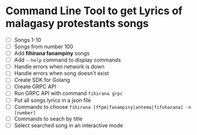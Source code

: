 # Command Line Tool to get Lyrics of malagasy protestants songs

- [ ] Songs 1-10
- [ ] Songs from number 100
- [ ] Add <b>fihirana fanampiny</b> songs
- [ ] Add `--help` command to display commands
- [ ] Handle errors when network is down
- [ ] Handle errors when song doesn't exist
- [ ] Create SDK for Golang
- [ ] Create GRPC API
- [ ] Run GRPC API with command ``fihirana grpc``
- [ ] Put all songs lyrics in a json file
- [ ] Commands to choose `fihirana [ffpm|fanampiny|antema|fifohazana] -n [number]`
- [ ] Commands to seach by title
- [ ] Select searched song in an interactive mode